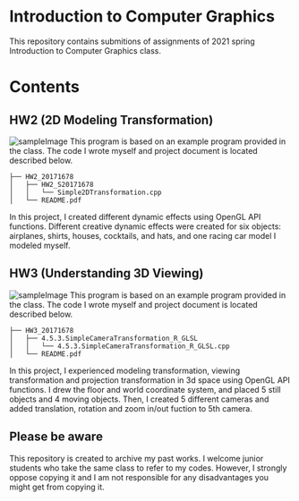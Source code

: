 # Introduction to Computer Graphics
This repository contains submitions of assignments of 2021 spring Introduction to Computer Graphics class.

# Contents
## HW2 (2D Modeling Transformation)
![sampleImage](https://i.ibb.co/ccGKT8r/Graphics-HW1.gif)
This program is based on an example program provided in the class. The code I wrote myself and project document is located described below.
<pre><code>├── HW2_20171678
│   ├── HW2_S20171678
│   │   └── Simple2DTransformation.cpp
│   └── README.pdf
</code></pre>
In this project, I created different dynamic effects using OpenGL API functions. Different creative dynamic effects were created for six objects: airplanes, shirts, houses, cocktails, and hats, and one racing car model I modeled myself.
## HW3 (Understanding 3D Viewing)
![sampleImage](https://i.ibb.co/M9n4mZX/Honeycam-2021-09-07-20-58-29.gif)
This program is based on an example program provided in the class. The code I wrote myself and project document is located described below.
<pre><code>├── HW3_20171678
│   ├── 4.5.3.SimpleCameraTransformation_R_GLSL
│   │   └── 4.5.3.SimpleCameraTransformation_R_GLSL.cpp
│   └── README.pdf
</code></pre>
In this project, I experienced modeling transformation, viewing transformation and projection transformation in 3d space using OpenGL API functions. I drew the floor and world coordinate system, and placed 5 still objects and 4 moving objects. Then, I created 5 different cameras and added translation, rotation and zoom in/out fuction to 5th camera.

## Please be aware
This repository is created to archive my past works. I welcome junior students who take the same class to refer to my codes. However, I strongly oppose copying it and I am not responsible for any disadvantages you might get from copying it.
